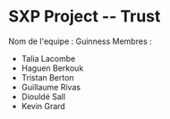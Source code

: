 SXP Project -- Trust
=========

Nom de l'equipe : Guinness
Membres :
- Talia Lacombe
- Haguen Berkouk
- Tristan Berton
- Guillaume Rivas
- Diouldé Sall
- Kevin Grard

